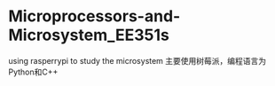 # Microprocessors-and-Microsystem_EE351s
using rasperrypi to study the microsystem 主要使用树莓派，编程语言为Python和C++
